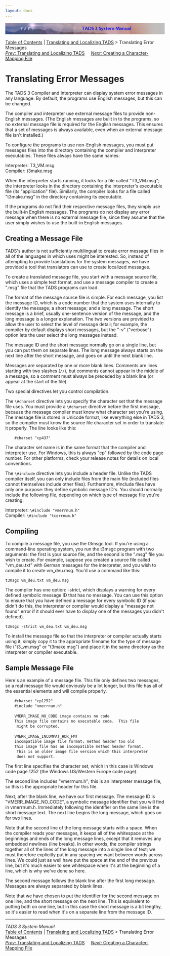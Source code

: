 ```yaml
---
layout: docs
---
```

<div class="topbar">

<img src="topbar.jpg" data-border="0" />

</div>

<div class="nav">

<a href="toc.html" class="nav">Table of Contents</a> \|
<a href="local.html" class="nav">Translating and Localizing TADS</a> \>
Translating Error Messages  
<span class="navnp"><a href="local.html" class="nav"><em>Prev:</em> Translating and
Localizing TADS</a>    
<a href="cmap.html" class="nav"><em>Next:</em> Creating a
Character-Mapping File</a>     </span>

</div>



# Translating Error Messages

The TADS 3 Compiler and Interpreter can display system error messages in
any language. By default, the programs use English messages, but this
can be changed.

The compiler and interpreter use external message files to provide
non-English messages. (The English messages are built in to the
programs, so no external message file is required for the English
messages. This ensures that a set of messages is always available, even
when an external message file isn't installed.)

To configure the programs to use non-English messages, you must put
messages files into the directory containing the compiler and
interpreter executables. These files always have the same names:

Interpreter: T3_VM.msg  
Compiler: t3make.msg

When the interpreter starts running, it looks for a file called
"T3_VM.msg"; the interpreter looks in the directory containing the
interpreter's executable file (its "application" file). Similarly, the
compiler looks for a file called "t3make.msg" in the directory
containing its executable.

If the programs do not find their respective message files, they simply
use the built-in English messages. The programs do not display any error
message when there is no external message file, since they assume that
the user simply wishes to use the built-in English messages.

## Creating a Message File

TADS's author is not sufficiently multilingual to create error message
files in all of the languages in which uses might be interested. So,
instead of attempting to provide translations for the system messages,
we have provided a tool that translators can use to create localized
messages.

To create a translated message file, you start with a message source
file, which uses a simple text format, and use a message compiler to
create a ".msg" file that the TADS programs can load.

The format of the message source file is simple. For each message, you
list the message ID, which is a code number that the system uses
internally to identify the message; a short message; and a long message.
The short message is a brief, usually one-sentence version of the
message, and the long message is a longer explanation. The two versions
are provided to allow the user to select the level of message detail;
for example, the compiler by default displays short messages, but the
"-v" ("verbose") option lets the user select the long messages instead.

The message ID and the short message normally go on a single line, but
you can put them on separate lines. The long message always starts on
the next line after the short message, and goes on until the next blank
line.

Messages are separated by one or more blank lines. Comments are lines
starting with two slashes (`//`), but comments
cannot appear in the middle of a message, so a comment must always be
preceded by a blank line (or appear at the start of the file).

Two special directives let you control compilation.

The `\#charset` directive lets you specify the
character set that the message file uses. You must provide a
`\#charset` directive before the first message,
because the message compiler must know what character set you're using.
The message file is stored in Unicode format, like everything else in
TADS 3, so the compiler must know the source file character set in order
to translate it properly. The line looks like this:

```
    #charset "cp437"
```

The character set name is in the same format that the compiler and
interpreter use. For Windows, this is always "cp" followed by the code
page number. For other platforms, check your release notes for details
on local conventions.

The `\#include` directive lets you include a
header file. Unlike the TADS compiler itself, you can only include files
from the main file (included files cannot themselves include other
files). Furthermore, \#include files have only one purpose: they define
symbolic message ID's. You should normally include the following file,
depending on which type of message file you're creating:

Interpreter: `\#include "vmerrnum.h"`  
Compiler: `\#include "tcerrnum.h"`

## Compiling

To compile a message file, you use the t3msgc tool. If you're using a
command-line operating system, you run the t3msgc program with two
arguments: the first is your source file, and the second is the ".msg"
file you wish to create. For example, suppose you created a source file
called "vm_deu.txt" with German messages for the interpreter, and you
wish to compile it to create vm_deu.msg. You'd use a command like this:

<div class="cmdline">

    t3msgc vm_deu.txt vm_deu.msg



The compiler has one option: -strict, which displays a warning for every
defined symbolic message ID that has no message. You can use this option
to ensure that you have defined a message for every symbolic ID (if you
didn't do this, the interpreter or compiler would display a "message not
found" error if it should ever have to display one of the messages you
didn't defined).

<div class="cmdline">

    t3msgc -strict vm_deu.txt vm_deu.msg

</div>

To install the message file so that the interpreter or compiler actually
starts using it, simply copy it to the appropriate filename for the type
of message file ("t3_vm.msg" or "t3make.msg") and place it in the same
directory as the interpreter or compiler executable.

## Sample Message File

Here's an example of a message file. This file only defines two
messages, so a real message file would obviously be a lot longer, but
this file has all of the essential elements and will compile properly.

```
    #charset "cp1252"
    #include "vmerrnum.h"

    VMERR_IMAGE_NO_CODE image contains no code
    This image file contains no executable code.  This file
     might be corrupted.

    VMERR_IMAGE_INCOMPAT_HDR_FMT 
    incompatible image file format; method header too old
    This image file has an incompatible method header format.
     This is an older image file version which this interpreter
     does not support.
```

The first line specifies the character set, which in this case is
Windows code page 1252 (the Windows US/Western Europe code page).

The second line includes "vmerrnum.h"; this is an interpreter message
file, so this is the appropriate header for this file.

Next, after the blank line, we have our first message. The message ID is
"VMERR_IMAGE_NO_CODE", a symbolic message identifier that you will find
in vmerrnum.h. Immediately following the identifier on the same line is
the short message text. The next line begins the long message, which
goes on for two lines.

Note that the second line of the long message starts with a space. When
the compiler reads your messages, it keeps all of the whitespace at the
beginnings and ends of the long message lines, except that it removes
any embedded newlines (line breaks). In other words, the compiler
strings together all of the lines of the long message into a single line
of text; we must therefore explicitly put in any spacing we want between
words across lines. We could just as well have put the space at the end
of the previous line, but it's much easier to see whitespace when it's
at the beginning of a line, which is why we've done so here.

The second message follows the blank line after the first long message.
Messages are always separated by blank lines.

Note that we have chosen to put the identifier for the second message on
one line, and the short message on the next line. This is equivalent to
putting both on one line, but in this case the short message is a bit
lengthy, so it's easier to read when it's on a separate line from the
message ID.

</div>

------------------------------------------------------------------------

<div class="navb">

*TADS 3 System Manual*  
<a href="toc.html" class="nav">Table of Contents</a> \|
<a href="local.html" class="nav">Translating and Localizing TADS</a> \>
Translating Error Messages  
<span class="navnp"><a href="local.html" class="nav"><em>Prev:</em> Translating and
Localizing TADS</a>    
<a href="cmap.html" class="nav"><em>Next:</em> Creating a
Character-Mapping File</a>     </span>

</div>
